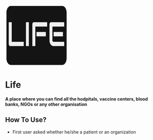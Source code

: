 <img src="images/logo.png" width=200, height=200>

# Life

#### A place where you can find all the hodpitals, vaccine centers, blood banks, NGOs or any other organisation

## How To Use?

- First user asked whether he/she a patient or an organization
